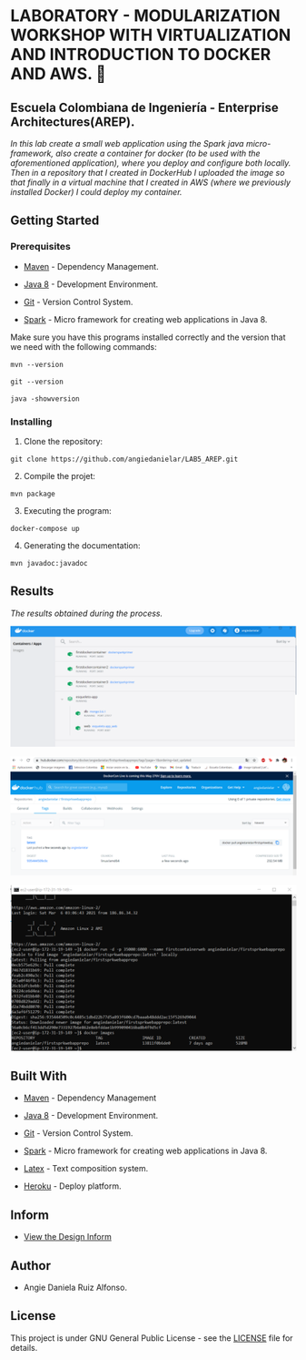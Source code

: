 # LABORATORY - MODULARIZATION WORKSHOP WITH VIRTUALIZATION AND INTRODUCTION TO DOCKER AND AWS. 🚀

## Escuela Colombiana de Ingeniería - Enterprise Architectures(AREP).

_In this lab create a small web application using the Spark java micro-framework, also create a container for docker (to be used with the aforementioned application), where you deploy and configure both locally. Then in a repository that I created in DockerHub I uploaded the image so that finally in a virtual machine that I created in AWS (where we previously installed Docker) I could deploy my container._

## Getting Started

### Prerequisites

- [Maven](https://maven.apache.org/) - Dependency Management.

- [Java 8](https://www.oracle.com/co/java/technologies/javase/javase-jdk8-downloads.html) -  Development Environment.

- [Git](https://git-scm.com/) - Version Control System.

- [Spark](http://sparkjava.com/) - Micro framework for creating web applications in Java 8.


Make sure you have this programs installed correctly and the version that we need with the following commands:

```
mvn --version
```

```
git --version
```

```
java -showversion
```

### Installing

1. Clone the repository:

```
git clone https://github.com/angiedanielar/LAB5_AREP.git
```

2. Compile the projet:

```
mvn package
```

3. Executing the program:

```
docker-compose up
```


4. Generating the documentation:

```
mvn javadoc:javadoc
```

## Results

_The results obtained during the process._


![Imagen 1](resources/images/1.png)


![Imagen 3](resources/images/2.png)


![Imagen 4](resources/images/3.png)

## Built With

- [Maven](https://maven.apache.org/) - Dependency Management

- [Java 8](https://www.oracle.com/co/java/technologies/javase/javase-jdk8-downloads.html) -  Development Environment.

- [Git](https://git-scm.com/) - Version Control System.

- [Spark](http://sparkjava.com/) - Micro framework for creating web applications in Java 8.

- [Latex](overleaf.com) - Text composition system.

- [Heroku](https://www.heroku.com/platform) - Deploy platform.

## Inform

- [View the Design Inform](https://github.com/angiedanielar/LAB5_AREP/blob/master/Inform.pdf)

## Author

- Angie Daniela Ruiz Alfonso.

## License

This project is under GNU General Public License - see the [LICENSE](LICENSE) file for details.
